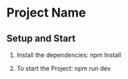 # Project Name

## Setup and Start

1. Install the dependencies:
   npm Install

2. To start the Project:
   npm run dev
